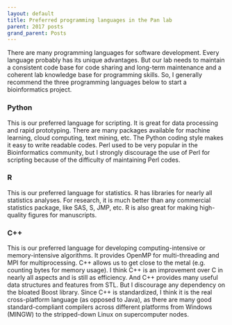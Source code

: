 ```yaml
---
layout: default
title: Preferred programming languages in the Pan lab
parent: 2017 posts
grand_parent: Posts
---
```


There are many programming languages for software development. Every language probably has its unique advantages. But our lab needs to maintain a consistent code base for code sharing and long-term maintenance and a coherent lab knowledge base for programming skills. So, I generally recommend the three programming languages below to start a bioinformatics project.

### Python

This is our preferred language for scripting. It is great for data processing and rapid prototyping. There are many packages available for machine learning, cloud computing, text mining, etc. The Python coding style makes it easy to write readable codes. Perl used to be very popular in the Bioinformatics community, but I strongly discourage the use of Perl for scripting because of the difficulty of maintaining Perl codes.

### R

This is our preferred language for statistics. R has libraries for nearly all statistics analyses. For research, it is much better than any commercial statistics package, like SAS, S, JMP, etc. R is also great for making high-quality figures for manuscripts.

### C++

This is our preferred language for developing computing-intensive or memory-intensive algorithms. It provides OpenMP for multi-threading and MPI for multiprocessing. C++ allows us to get close to the metal (e.g. counting bytes for memory usage). I think C++ is an improvement over C in nearly all aspects and is still as efficiency. And C++ provides many useful data structures and features from STL. But I discourage any dependency on the bloated Boost library. Since C++ is standardized, I think it is the real cross-platform language (as opposed to Java), as there are many good standard-compliant compilers across different platforms from Windows (MINGW) to the stripped-down Linux on supercomputer nodes.